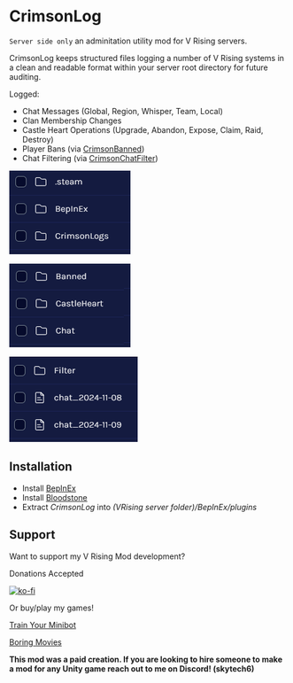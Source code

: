 # CrimsonLog
`Server side only` an adminitation utility mod for V Rising servers.

CrimsonLog keeps structured files logging a number of V Rising systems in a clean and readable format within your server root directory for future auditing.

Logged:
- Chat Messages (Global, Region, Whisper, Team, Local)
- Clan Membership Changes
- Castle Heart Operations (Upgrade, Abandon, Expose, Claim, Raid, Destroy)
- Player Bans (via [CrimsonBanned](https://thunderstore.io/c/v-rising/p/CrimsonMods/CrimsonBanned/))
- Chat Filtering (via [CrimsonChatFilter](https://thunderstore.io/c/v-rising/p/CrimsonMods/CrimsonChatFilter/))

![LogTopView](https://raw.githubusercontent.com/CrimsonMods/CrimsonLog/master/.github/images/ss1.png)

![InnerView](https://raw.githubusercontent.com/CrimsonMods/CrimsonLog/master/.github/images/ss2.png)

![LogView](https://raw.githubusercontent.com/CrimsonMods/CrimsonLog/master/.github/images/ss3.png)

## Installation
* Install [BepInEx](https://v-rising.thunderstore.io/package/BepInEx/BepInExPack_V_Rising/)
* Install [Bloodstone](https://thunderstore.io/c/v-rising/p/deca/Bloodstone/)
* Extract _CrimsonLog_ into _(VRising server folder)/BepInEx/plugins_

## Support

Want to support my V Rising Mod development? 

Donations Accepted

[![ko-fi](https://ko-fi.com/img/githubbutton_sm.svg)](https://ko-fi.com/skytech6)

Or buy/play my games! 

[Train Your Minibot](https://store.steampowered.com/app/713740/Train_Your_Minibot/) 

[Boring Movies](https://store.steampowered.com/app/1792500/Boring_Movies/)

**This mod was a paid creation. If you are looking to hire someone to make a mod for any Unity game reach out to me on Discord! (skytech6)**